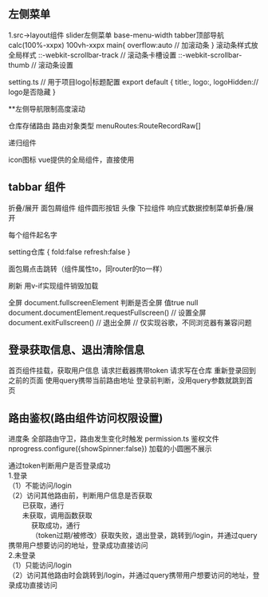 <!--
 * @Description:
 * @Author: breeze1307
 * @Date: 2023-12-12 15:24:11
 * @LastEditTime: 2023-12-15 14:25:06
 * @LastEditors: breeze1307
-->

## 左侧菜单

1.src->layout组件
slider左侧菜单 base-menu-width
tabber顶部导航
calc(100%-xxpx)
100vh-xxpx
main{
overflow:auto // 加滚动条
}
滚动条样式放全局样式
::-webkit-scrollbar-track // 滚动条卡槽设置
::-webkit-scrollbar-thumb // 滚动条设置

setting.ts
// 用于项目logo|标题配置
export default {
title:,
logo:,
logoHidden:// logo是否隐藏
}

\*\*左侧导航限制高度滚动

仓库存储路由
路由对象类型 menuRoutes:RouteRecordRaw[]

递归组件

icon图标
<conpoment :is=""></conpoment> vue提供的全局组件，直接使用

## tabbar 组件

折叠/展开
面包屑组件
组件圆形按钮
头像
下拉组件
响应式数据控制菜单折叠/展开

每个组件起名字

setting仓库
{
fold:false
refresh:false
}

面包屑点击跳转（组件属性to，同router的to一样）

刷新
用v-if实现组件销毁加载

全屏
document.fullscreenElement 判断是否全屏
值true null
document.documentElement.requestFullscreen() // 设置全屏
document.exitFullscreen() // 退出全屏
// 仅实现谷歌，不同浏览器有兼容问题

## 登录获取信息、退出清除信息

首页组件挂载，获取用户信息
请求拦截器携带token
请求写在仓库
重新登录回到之前的页面
使用query携带当前路由地址
登录前判断，没用query参数就跳到首页

## 路由鉴权(路由组件访问权限设置)

进度条
全部路由守卫，路由发生变化时触发
permission.ts 鉴权文件
nprogress.configure({showSpinner:false}) 加载的小圆圈不展示

通过token判断用户是否登录成功  
1.登录  
（1）不能访问/login  
（2）访问其他路由前，判断用户信息是否获取  
&emsp;&emsp;已获取，通行  
&emsp;&emsp;未获取，调用函数获取  
&emsp;&emsp;&emsp; 获取成功，通行  
&emsp;&emsp;&emsp; （token过期/被修改）获取失败，退出登录，跳转到/login，并通过query携带用户想要访问的地址，登录成功直接访问  
2.未登录  
（1）只能访问/login  
（2）访问其他路由时会跳转到/login，并通过query携带用户想要访问的地址，登录成功直接访问
